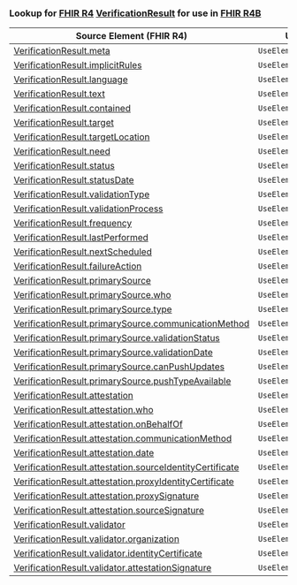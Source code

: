 ### Lookup for [FHIR R4](https://hl7.org/fhir/R4/) [VerificationResult](https://hl7.org/fhir/R4/VerificationResult.html) for use in [FHIR R4B](https://hl7.org/fhir/R4B/)

| Source Element (FHIR R4) | Usage | Target |
| -------------- | ----- | ------ |
| [VerificationResult.meta](https://hl7.org/fhir/R4/VerificationResult.html#resource) | `UseElementSameName` | [VerificationResult.meta](https://hl7.org/fhir/R4B/VerificationResult.html#resource) |
| [VerificationResult.implicitRules](https://hl7.org/fhir/R4/VerificationResult.html#resource) | `UseElementSameName` | [VerificationResult.implicitRules](https://hl7.org/fhir/R4B/VerificationResult.html#resource) |
| [VerificationResult.language](https://hl7.org/fhir/R4/VerificationResult.html#resource) | `UseElementSameName` | [VerificationResult.language](https://hl7.org/fhir/R4B/VerificationResult.html#resource) |
| [VerificationResult.text](https://hl7.org/fhir/R4/VerificationResult.html#resource) | `UseElementSameName` | [VerificationResult.text](https://hl7.org/fhir/R4B/VerificationResult.html#resource) |
| [VerificationResult.contained](https://hl7.org/fhir/R4/VerificationResult.html#resource) | `UseElementSameName` | [VerificationResult.contained](https://hl7.org/fhir/R4B/VerificationResult.html#resource) |
| [VerificationResult.target](https://hl7.org/fhir/R4/VerificationResult.html#resource) | `UseElementSameName` | [VerificationResult.target](https://hl7.org/fhir/R4B/VerificationResult.html#resource) |
| [VerificationResult.targetLocation](https://hl7.org/fhir/R4/VerificationResult.html#resource) | `UseElementSameName` | [VerificationResult.targetLocation](https://hl7.org/fhir/R4B/VerificationResult.html#resource) |
| [VerificationResult.need](https://hl7.org/fhir/R4/VerificationResult.html#resource) | `UseElementSameName` | [VerificationResult.need](https://hl7.org/fhir/R4B/VerificationResult.html#resource) |
| [VerificationResult.status](https://hl7.org/fhir/R4/VerificationResult.html#resource) | `UseElementSameName` | [VerificationResult.status](https://hl7.org/fhir/R4B/VerificationResult.html#resource) |
| [VerificationResult.statusDate](https://hl7.org/fhir/R4/VerificationResult.html#resource) | `UseElementSameName` | [VerificationResult.statusDate](https://hl7.org/fhir/R4B/VerificationResult.html#resource) |
| [VerificationResult.validationType](https://hl7.org/fhir/R4/VerificationResult.html#resource) | `UseElementSameName` | [VerificationResult.validationType](https://hl7.org/fhir/R4B/VerificationResult.html#resource) |
| [VerificationResult.validationProcess](https://hl7.org/fhir/R4/VerificationResult.html#resource) | `UseElementSameName` | [VerificationResult.validationProcess](https://hl7.org/fhir/R4B/VerificationResult.html#resource) |
| [VerificationResult.frequency](https://hl7.org/fhir/R4/VerificationResult.html#resource) | `UseElementSameName` | [VerificationResult.frequency](https://hl7.org/fhir/R4B/VerificationResult.html#resource) |
| [VerificationResult.lastPerformed](https://hl7.org/fhir/R4/VerificationResult.html#resource) | `UseElementSameName` | [VerificationResult.lastPerformed](https://hl7.org/fhir/R4B/VerificationResult.html#resource) |
| [VerificationResult.nextScheduled](https://hl7.org/fhir/R4/VerificationResult.html#resource) | `UseElementSameName` | [VerificationResult.nextScheduled](https://hl7.org/fhir/R4B/VerificationResult.html#resource) |
| [VerificationResult.failureAction](https://hl7.org/fhir/R4/VerificationResult.html#resource) | `UseElementSameName` | [VerificationResult.failureAction](https://hl7.org/fhir/R4B/VerificationResult.html#resource) |
| [VerificationResult.primarySource](https://hl7.org/fhir/R4/VerificationResult.html#resource) | `UseElementSameName` | [VerificationResult.primarySource](https://hl7.org/fhir/R4B/VerificationResult.html#resource) |
| [VerificationResult.primarySource.who](https://hl7.org/fhir/R4/VerificationResult.html#resource) | `UseElementSameName` | [VerificationResult.primarySource.who](https://hl7.org/fhir/R4B/VerificationResult.html#resource) |
| [VerificationResult.primarySource.type](https://hl7.org/fhir/R4/VerificationResult.html#resource) | `UseElementSameName` | [VerificationResult.primarySource.type](https://hl7.org/fhir/R4B/VerificationResult.html#resource) |
| [VerificationResult.primarySource.communicationMethod](https://hl7.org/fhir/R4/VerificationResult.html#resource) | `UseElementSameName` | [VerificationResult.primarySource.communicationMethod](https://hl7.org/fhir/R4B/VerificationResult.html#resource) |
| [VerificationResult.primarySource.validationStatus](https://hl7.org/fhir/R4/VerificationResult.html#resource) | `UseElementSameName` | [VerificationResult.primarySource.validationStatus](https://hl7.org/fhir/R4B/VerificationResult.html#resource) |
| [VerificationResult.primarySource.validationDate](https://hl7.org/fhir/R4/VerificationResult.html#resource) | `UseElementSameName` | [VerificationResult.primarySource.validationDate](https://hl7.org/fhir/R4B/VerificationResult.html#resource) |
| [VerificationResult.primarySource.canPushUpdates](https://hl7.org/fhir/R4/VerificationResult.html#resource) | `UseElementSameName` | [VerificationResult.primarySource.canPushUpdates](https://hl7.org/fhir/R4B/VerificationResult.html#resource) |
| [VerificationResult.primarySource.pushTypeAvailable](https://hl7.org/fhir/R4/VerificationResult.html#resource) | `UseElementSameName` | [VerificationResult.primarySource.pushTypeAvailable](https://hl7.org/fhir/R4B/VerificationResult.html#resource) |
| [VerificationResult.attestation](https://hl7.org/fhir/R4/VerificationResult.html#resource) | `UseElementSameName` | [VerificationResult.attestation](https://hl7.org/fhir/R4B/VerificationResult.html#resource) |
| [VerificationResult.attestation.who](https://hl7.org/fhir/R4/VerificationResult.html#resource) | `UseElementSameName` | [VerificationResult.attestation.who](https://hl7.org/fhir/R4B/VerificationResult.html#resource) |
| [VerificationResult.attestation.onBehalfOf](https://hl7.org/fhir/R4/VerificationResult.html#resource) | `UseElementSameName` | [VerificationResult.attestation.onBehalfOf](https://hl7.org/fhir/R4B/VerificationResult.html#resource) |
| [VerificationResult.attestation.communicationMethod](https://hl7.org/fhir/R4/VerificationResult.html#resource) | `UseElementSameName` | [VerificationResult.attestation.communicationMethod](https://hl7.org/fhir/R4B/VerificationResult.html#resource) |
| [VerificationResult.attestation.date](https://hl7.org/fhir/R4/VerificationResult.html#resource) | `UseElementSameName` | [VerificationResult.attestation.date](https://hl7.org/fhir/R4B/VerificationResult.html#resource) |
| [VerificationResult.attestation.sourceIdentityCertificate](https://hl7.org/fhir/R4/VerificationResult.html#resource) | `UseElementSameName` | [VerificationResult.attestation.sourceIdentityCertificate](https://hl7.org/fhir/R4B/VerificationResult.html#resource) |
| [VerificationResult.attestation.proxyIdentityCertificate](https://hl7.org/fhir/R4/VerificationResult.html#resource) | `UseElementSameName` | [VerificationResult.attestation.proxyIdentityCertificate](https://hl7.org/fhir/R4B/VerificationResult.html#resource) |
| [VerificationResult.attestation.proxySignature](https://hl7.org/fhir/R4/VerificationResult.html#resource) | `UseElementSameName` | [VerificationResult.attestation.proxySignature](https://hl7.org/fhir/R4B/VerificationResult.html#resource) |
| [VerificationResult.attestation.sourceSignature](https://hl7.org/fhir/R4/VerificationResult.html#resource) | `UseElementSameName` | [VerificationResult.attestation.sourceSignature](https://hl7.org/fhir/R4B/VerificationResult.html#resource) |
| [VerificationResult.validator](https://hl7.org/fhir/R4/VerificationResult.html#resource) | `UseElementSameName` | [VerificationResult.validator](https://hl7.org/fhir/R4B/VerificationResult.html#resource) |
| [VerificationResult.validator.organization](https://hl7.org/fhir/R4/VerificationResult.html#resource) | `UseElementSameName` | [VerificationResult.validator.organization](https://hl7.org/fhir/R4B/VerificationResult.html#resource) |
| [VerificationResult.validator.identityCertificate](https://hl7.org/fhir/R4/VerificationResult.html#resource) | `UseElementSameName` | [VerificationResult.validator.identityCertificate](https://hl7.org/fhir/R4B/VerificationResult.html#resource) |
| [VerificationResult.validator.attestationSignature](https://hl7.org/fhir/R4/VerificationResult.html#resource) | `UseElementSameName` | [VerificationResult.validator.attestationSignature](https://hl7.org/fhir/R4B/VerificationResult.html#resource) |
